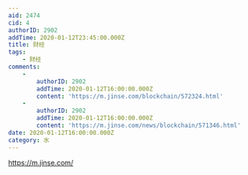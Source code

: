 ```yaml
---
aid: 2474
cid: 4
authorID: 2902
addTime: 2020-01-12T23:45:00.000Z
title: 财经
tags:
    - 财经
comments:
    -
        authorID: 2902
        addTime: 2020-01-12T16:00:00.000Z
        content: 'https://m.jinse.com/blockchain/572324.html'
    -
        authorID: 2902
        addTime: 2020-01-12T16:00:00.000Z
        content: 'https://m.jinse.com/news/blockchain/571346.html'
date: 2020-01-12T16:00:00.000Z
category: 水
---
```


https://m.jinse.com/
